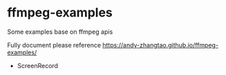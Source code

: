 # ffmpeg-examples
Some examples base on ffmpeg apis

Fully document please reference https://andy-zhangtao.github.io/ffmpeg-examples/

* ScreenRecord